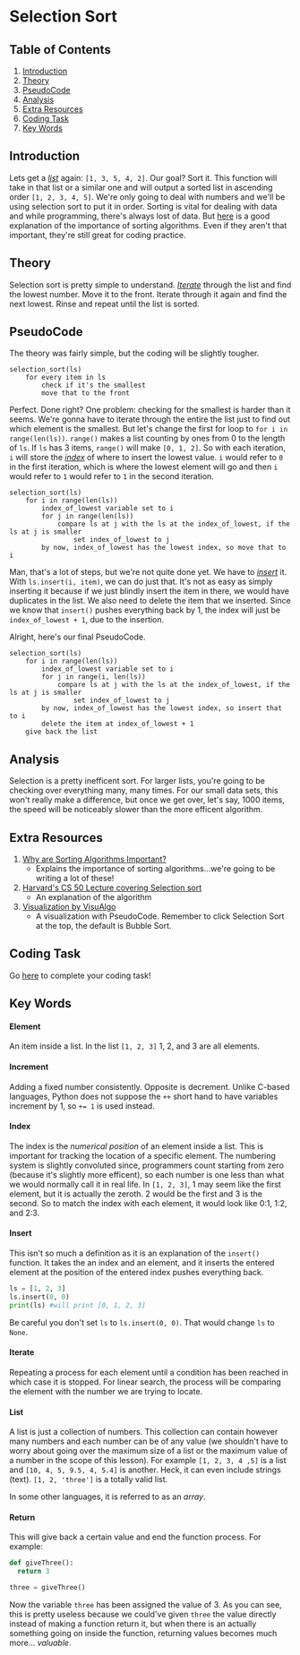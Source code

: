 # Selection Sort

## Table of Contents
1. [Introduction](#introduction "Why the heck is this important?")
2. [Theory](#theory "Alright, how the heck do I do this?")
3. [PseudoCode](#pseudocode "Let's kinda code this!")
4. [Analysis](#analysis "A bit info")
5. [Extra Resources](#extra-resources "Wanna learn more!")
6. [Coding Task](#coding-task "Coding challenge")
7. [Key Words](#key-words "Important terms")

## Introduction
Lets get a [*list*](#list) again: ```[1, 3, 5, 4, 2]```. Our goal? Sort it. This function will take in that list or a similar one and will output a sorted list in ascending order ```[1, 2, 3, 4, 5]```. We're only going to deal with numbers and we'll be using selection sort to put it in order. Sorting is vital for dealing with data and while programming, there's always lost of data. But [here](https://www.crondose.com/2016/07/sorting-algorithms-important/) is a good explanation of the importance of sorting algorithms. Even if they aren't that important, they're still great for coding practice.

## Theory
Selection sort is pretty simple to understand. [*Iterate*](#iterate) through the list and find the lowest number. Move it to the front. Iterate through it again and find the next lowest. Rinse and repeat until the list is sorted.

## PseudoCode
The theory was fairly simple, but the coding will be slightly tougher.
```
selection_sort(ls)
    for every item in ls
        check if it's the smallest
        move that to the front
```
Perfect. Done right? One problem: checking for the smallest is harder than it seems. We're gonna have to iterate through the entire the list just to find out which element is the smallest. But let's change the first for loop to ```for i in range(len(ls))```. ```range()``` makes a list counting by ones from 0 to the length of ```ls```. If ```ls``` has 3 items, ```range()``` will make ```[0, 1, 2]```. So with each iteration, ```i``` will store the [*index*](#index) of where to insert the lowest value. ```i``` would refer to ```0``` in the first iteration, which is where the lowest element will go and then ```i``` would refer to ```1``` would refer to ```1``` in the second iteration.

```
selection_sort(ls)
    for i in range(len(ls))
        index_of_lowest variable set to i
        for j in range(len(ls))
            compare ls at j with the ls at the index_of_lowest, if the ls at j is smaller
                set index_of_lowest to j
        by now, index_of_lowest has the lowest index, so move that to i
```
Man, that's a lot of steps, but we're not quite done yet. We have to [*insert*](insert) it. With ```ls.insert(i, item)```, we can do just that. It's not as easy as simply inserting it because if we just blindly insert the item in there, we would have duplicates in the list. We also need to delete the item that we inserted. Since we know that ```insert()``` pushes everything back by 1, the index will just be ```index_of_lowest + 1```, due to the insertion.

Alright, here's our final PseudoCode.
```
selection_sort(ls)
    for i in range(len(ls))
        index_of_lowest variable set to i
        for j in range(i, len(ls))
            compare ls at j with the ls at the index_of_lowest, if the ls at j is smaller
                set index_of_lowest to j
        by now, index_of_lowest has the lowest index, so insert that to i
        delete the item at index_of_lowest + 1
    give back the list
```
## Analysis
Selection is a pretty inefficent sort. For larger lists, you're going to be checking over everything many, many times. For our small data sets, this won't really make a difference, but once we get over, let's say, 1000 items, the speed will be noticeably slower than the more efficent algorithm.

## Extra Resources
1. [Why are Sorting Algorithms Important?](https://www.crondose.com/2016/07/sorting-algorithms-important/)
    * Explains the importance of sorting algorithms...we're going to be writing a lot of these!
2. [Harvard's CS 50 Lecture covering Selection sort](https://youtu.be/jUyQqLvg8Qw?t=27m50s)
    * An explanation of the algorithm
3. [Visualization by VisuAlgo](https://visualgo.net/en/sorting)
    * A visualization with PseudoCode. Remember to click Selection Sort at the top, the default is Bubble Sort.

## Coding Task
Go [here](https://github.com/haw230/selection-sort) to complete your coding task!

## Key Words
#### Element
An item inside a list. In the list ```[1, 2, 3]``` 1, 2, and 3 are all elements.

#### Increment
Adding a fixed number consistently. Opposite is decrement. Unlike C-based languages, Python does not suppose the ```++``` short hand to have variables increment by 1, so ```+= 1``` is used instead.

#### Index
The index is the *numerical position* of an element inside a list. This is important for tracking the location of a specific element. The numbering system is slightly convoluted since, programmers count starting from zero (because it's slightly more efficent), so each number is one less than what we would normally call it in real life. In ```[1, 2, 3]```, 1 may seem like the first element, but it is actually the zeroth. 2 would be the first and 3 is the second. So to match the index with each element, it would look like 0:1, 1:2, and 2:3.

#### Insert
This isn't so much a definition as it is an explanation of the ```insert()``` function. It takes the an index and an element, and it inserts the entered element at the position of the entered index pushes everything back.
```python
ls = [1, 2, 3]
ls.insert(0, 0)
print(ls) #will print [0, 1, 2, 3]
```
Be careful you don't set ```ls``` to ```ls.insert(0, 0)```. That would change ```ls``` to ```None```.

#### Iterate
Repeating a process for each element until a condition has been reached in which case it is stopped. For linear search, the process will be comparing the element with the number we are trying to locate.

#### List
A list is just a collection of numbers. This collection can contain however many numbers and each number can be of any value (we shouldn't have to worry about going over the maximum size of a list or the maximum value of a number in the scope of this lesson). For example ```[1, 2, 3, 4 ,5]``` is a list and ```[10, 4, 5, 9.5, 4, 5.4]``` is another. Heck, it can even include strings (text). ```[1, 2, 'three']``` is a totally valid list. 

In some other languages, it is referred to as an *array*.

#### Return
This will give back a certain value and end the function process. For example:
```python
def giveThree():
  return 3

three = giveThree()
```
Now the variable ```three``` has been assigned the value of 3. As you can see, this is pretty useless because we could've given ```three``` the value directly instead of making a function return it, but when there is an actually something going on inside the function, returning values becomes much more... *valuable*.
